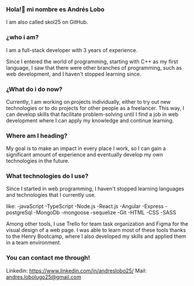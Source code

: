### Hola!👋 mi nombre es Andrés Lobo
I am also called skol25 on GitHub.

### ¿who i am?
I am a full-stack developer with 3 years of experience.

Since I entered the world of programming, starting with C++ as my first language, I saw that there were other branches of programming, such as web development, and I haven't stopped learning since.

### ¿What do i do now?
Currently, I am working on projects individually, either to try out new technologies or to do projects for other people as a freelancer. This way, I can develop skills that facilitate problem-solving until I find a job in web development where I can apply my knowledge and continue learning.

### Where am I heading?
My goal is to make an impact in every place I work, so I can gain a significant amount of experience and eventually develop my own technologies in the future.

### What technologies do I use?
Since I started in web programming, I haven't stopped learning languages and technologies that I currently use.

like:
  -javaScript
  -TypeScript
  -Node.js
  -React.js
  -Angular
  -Express
  -postgreSql
  -MongoDb
  -mongoose
  -sequelize
  -Git
  -HTML
  -CSS
  -SASS
  
Among other tools, I use Trello for team task organization and Figma for the visual design of a web page. I was able to learn most of these tools thanks to the Henry Bootcamp, where I also developed my skills and applied them in a team environment.

### You can contact me through!
Linkedin: https://www.linkedin.com/in/andreslobo25/
Mail: andres.lobolugo25@gmail.com


<!--
**skol25/skol25** is a ✨ _special_ ✨ repository because its `README.md` (this file) appears on your GitHub profile.

Here are some ideas to get you started:

- 🔭 I’m currently working on ...
- 🌱 I’m currently learning ...
- 👯 I’m looking to collaborate on ...
- 🤔 I’m looking for help with ...
- 💬 Ask me about ...
- 📫 How to reach me: ...
- 😄 Pronouns: ...
- ⚡ Fun fact: ...
-->
